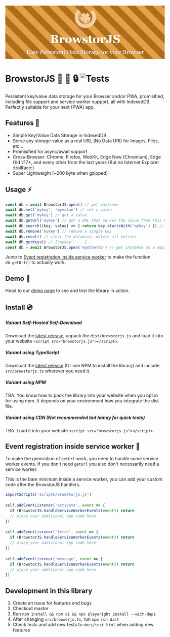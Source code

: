 ![Logo](docs/img/github-logo.png)

# BrowstorJS :rocket: :floppy_disk: :lock: ![Tests](https://github.com/NullixAT/browstorjs/actions/workflows/playwright.yml/badge.svg)

Persistent key/value data storage for your Browser and/or PWA, promisified, including file support and service worker
support, all with IndexedDB. Perfectly suitable for your next (PWA) app.

## Features :mega:

* Simple Key/Value Data Storage in IndexedDB
* Serve any storage value as a real URL (No Data URI) for Images, Files, etc...
* Promisified for async/await support
* Cross-Browser: Chrome, Firefox, WebKit, Edge New (Chromium), Edge Old v17+, and every other from the last years (But no
  Internet Explorer :trollface:)
* Super Lightweight (~200 byte when gzipped)

## Usage :zap:

```javascript
const db = await BrowstorJS.open() // get instance
await db.set('mykey', 'myvalue') // set a value
await db.get('mykey') // get a value
await db.getUrl('mykey') // get a URL that serves the value from this key (eg.: for images)
await db.search((key, value) => { return key.startsWith('mykey') }) // search entries with condition
await db.remove('mykey') // remove a single key
await db.reset() // clear the database, delete all entries
await db.getKeys() // ['mykey', ...]
const db = await BrowstorJS.open('myotherdb') // get instance to a separate db
```

Jump to [Event registration inside service worker](#event-registration-inside-service-worker) to make the
function `db.getUrl()` to actually work.

## Demo :space_invader:

Head to our [demo page](https://nullixat.github.io/browstorjs) to see and test the library in action.

## Install :cd:

##### Variant Self-Hosted Self-Download

Download the [latest release](https://github.com/NullixAT/browstorjs/releases/latest), unpack the `dist/browstorjs.js`
and load it into your website `<script src="browstorjs.js"></script>`.

##### Variant using TypeScript

Download the  [latest release](https://github.com/NullixAT/browstorjs/releases/latest) (Or use NPM to install the
library) and include `src/browstorjs.ts` wherever you need it.

##### Variant using NPM

TBA. You know how to pack the library into your website when you opt in for using npm. It depends on your environment
how you integrate the dist file.

##### Variant using CDN (Not recommended but handy for quick tests)

TBA. Load it into your website `<script src="browstorjs.js"></script>`.

## Event registration inside service worker :saxophone:

To make the generation of `getUrl` work, you need to handle some service worker events. If you don't need `getUrl` you
also don't necessarily need a service worker.

This is the bare minimum inside a service worker, you can add your custom code after the BrowstorJS handlers.

```javascript
importScripts('scripts/browstorjs.js')

self.addEventListener('activate', event => {
  if (BrowstorJS.handleServiceWorkerEvents(event)) return
  // place your additional app code here
})

self.addEventListener('fetch', event => {
  if (BrowstorJS.handleServiceWorkerEvents(event)) return
  // place your additional app code here
})

self.addEventListener('message', event => {
  if (BrowstorJS.handleServiceWorkerEvents(event)) return
  // place your additional app code here
})
```

## Development in this library

1. Create an issue for features and bugs
2. Checkout master
3. Run `npm install && npm ci && npx playwright install --with-deps`
4. After changing `src/browserjs.ts`, run `npm run dist`
5. Check tests and add new tests to `docs/test.html` when adding new features